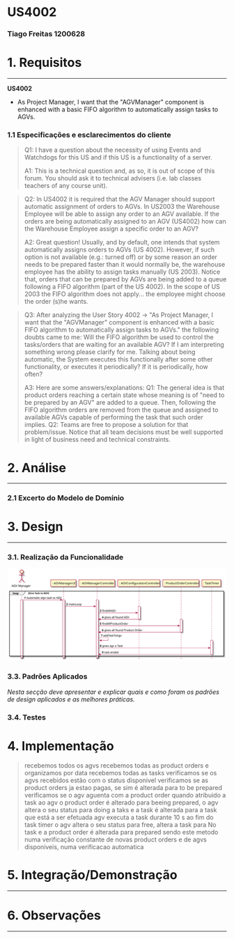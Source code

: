 # US4002

### Tiago Freitas 1200628

# 1. Requisitos

_____
**US4002**

* As Project Manager, I want that the "AGVManager" component is enhanced with a basic FIFO algorithm to automatically
  assign tasks to AGVs.

### 1.1 Especificações e esclarecimentos do cliente

> Q1: I have a question about the necessity of using Events and Watchdogs for this US and if this US is a functionality of a server.
>
> A1:
This is a technical question and, as so, it is out of scope of this forum.
> You should ask it to technical advisers (i.e. lab classes teachers of any course unit).

> Q2: In US4002 it is required that the AGV Manager should support automatic assignment of orders to AGVs. In US2003 the Warehouse Employee will be able to assign any order to an AGV available. If the orders are being automatically assigned to an AGV (US4002) how can the Warehouse Employee assign a specific order to an AGV?
>
> A2: Great question!
> Usually, and by default, one intends that system automatically assigns orders to AGVs (US 4002).
> However, if such option is not available (e.g.: turned off) or by some reason an order needs to be prepared faster than it would normally be, the warehouse employee has the ability to assign tasks manually (US 2003).
> Notice that, orders that can be prepared by AGVs are being added to a queue following a FIFO algorithm (part of the US 4002). In the scope of US 2003 the FIFO algorithm does not apply... the employee might choose the order (s)he wants.

> Q3: After analyzing the User Story 4002 -> "As Project Manager, I want that the "AGVManager" component is enhanced with a basic FIFO algorithm to automatically assign tasks to AGVs." the following doubts came to me:
> Will the FIFO algorithm be used to control the tasks/orders that are waiting for an available AGV? If I am interpreting something wrong please clarify for me.
> Talking about being automatic, the System executes this functionally after some other functionality, or executes it periodically? If it is periodically, how often?
>
> A3: Here are some answers/explanations:
> Q1: The general idea is that product orders reaching a certain state whose meaning is of "need to be prepared by an AGV" are added to a queue. Then, following the FIFO algorithm orders are removed from the queue and assigned to available AGVs capable of performing the task that such order implies.
> Q2: Teams are free to propose a solution for that problem/issue. Notice that all team decisions must be well supported in light of business need and technical constraints.

# 2. Análise

_____

### 2.1 Excerto do Modelo de Domínio

# 3. Design

_____

### 3.1. Realização da Funcionalidade

![U4002_SD.svg](US4002_SD.svg)

### 3.3. Padrões Aplicados

*Nesta secção deve apresentar e explicar quais e como foram os padrões de design aplicados e as melhores práticas.*

### 3.4. Testes

# 4. Implementação

> recebemos todos os agvs
> recebemos todas as product orders e organizamos por data
> recebemos todas as tasks
> verificamos se os agvs recebidos estão com o status disponivel
> verificamos se as product orders ja estao pagas, se sim é alterada para to be prepared
> verificamos se o agv aguenta com a product order
> quando atribuido a task ao agv o product order é alterado para beeing prepared, o agv altera o seu status para doing a taks e a task é alterada para a task que está a ser efetuada
> agv executa a task durante 10 s
> ao fim do task timer o agv altera o seu status para free, altera a task para No task e a product order é alterada para prepared
> sendo este metodo numa verificação constante de novas product orders e de agvs disponiveis, numa verificacao automatica

# 5. Integração/Demonstração

_____

# 6. Observações

_____



